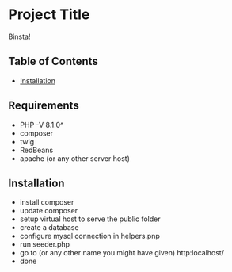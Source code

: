 # Project Title

Binsta!

## Table of Contents

- [Installation](#installation)

## Requirements

- PHP -V 8.1.0^
- composer
- twig
- RedBeans
- apache (or any other server host)

## Installation

- install composer
- update composer
- setup virtual host to serve the public folder
- create a database
- configure mysql connection in helpers.pnp
- run seeder.php
- go to (or any other name you might have given) http:localhost/
- done
